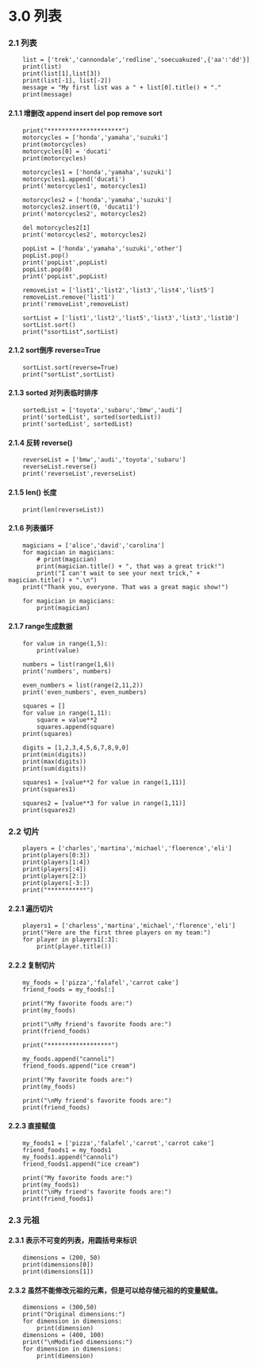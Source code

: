 #  3.0 列表

### 2.1 列表

        list = ['trek','cannondale','redline','soecuakuzed',{'aa':'dd'}]
        print(list)
        print(list[1],list[3])
        print(list[-1], list[-2])
        message = "My first list was a " + list[0].title() + "."
        print(message)

#### 2.1.1 增删改 append insert del pop remove sort

        print("*********************")
        motorcycles = ['honda','yamaha','suzuki']
        print(motorcycles)
        motorcycles[0] = 'ducati'
        print(motorcycles)

        motorcycles1 = ['honda','yamaha','suzuki']
        motorcycles1.append('ducati')
        print('motorcycles1', motorcycles1)

        motorcycles2 = ['honda','yamaha','suzuki']
        motorcycles2.insert(0, 'ducati1')
        print('motorcycles2', motorcycles2)

        del motorcycles2[1]
        print('motorcycles2', motorcycles2)

        popList = ['honda','yamaha','suzuki','other']
        popList.pop()
        print('popList',popList)
        popList.pop(0)
        print('popList',popList)

        removeList = ['list1','list2','list3','list4','list5']
        removeList.remove('list1')
        print('removeList',removeList)

        sortList = ['list1','list2','list5','list3','list3','list10']
        sortList.sort()
        print("ssortList",sortList)

#### 2.1.2 sort倒序 reverse=True

        sortList.sort(reverse=True)
        print("sortList",sortList)

#### 2.1.3 sorted 对列表临时排序

        sortedList = ['toyota','subaru','bmw','audi']
        print('sortedList', sorted(sortedList))
        print('sortedList', sortedList)

#### 2.1.4 反转 reverse()

        reverseList = ['bmw','audi','toyota','subaru']
        reverseList.reverse()
        print('reverseList',reverseList)

#### 2.1.5 len() 长度

        print(len(reverseList))

#### 2.1.6 列表循环

        magicians = ['alice','david','carolina']
        for magician in magicians:
            # print(magician)
            print(magician.title() + ", that was a great trick!")
            print("I can't wait to see your next trick," + magician.title() + ".\n")
        print("Thank you, everyone. That was a great magic show!")

        for magician in magicians:
            print(magician)

#### 2.1.7 range生成数据

        for value in range(1,5):
            print(value)

        numbers = list(range(1,6))
        print('numbers', numbers)

        even_numbers = list(range(2,11,2))
        print('even_numbers', even_numbers)

        squares = []
        for value in range(1,11):
            square = value**2
            squares.append(square)
        print(squares)

        digits = [1,2,3,4,5,6,7,8,9,0]
        print(min(digits))
        print(max(digits))
        print(sum(digits))

        squares1 = [value**2 for value in range(1,11)]
        print(squares1)

        squares2 = [value**3 for value in range(1,11)]
        print(squares2)


### 2.2 切片

        players = ['charles','martina','michael','floerence','eli']
        print(players[0:3])
        print(players[1:4])
        print(players[:4])
        print(players[2:])
        print(players[-3:])
        print("***********")

#### 2.2.1 遍历切片

        players1 = ['charless','martina','michael','florence','eli']
        print("Here are the first three players on my team:")
        for player in players1[:3]:
            print(player.title())

#### 2.2.2 复制切片

        my_foods = ['pizza','falafel','carrot cake']
        friend_foods = my_foods[:]

        print("My favorite foods are:")
        print(my_foods)

        print("\nMy friend's favorite foods are:")
        print(friend_foods)

        print("******************")

        my_foods.append("cannoli")
        friend_foods.append("ice cream")

        print("My favorite foods are:")
        print(my_foods)

        print("\nMy friend's favorite foods are:")
        print(friend_foods)


#### 2.2.3 直接赋值

        my_foods1 = ['pizza','falafel','carrot','carrot cake']
        friend_foods1 = my_foods1
        my_foods1.append("cannoli")
        friend_foods1.append("ice cream")

        print("My favorite foods are:")
        print(my_foods1)
        print("\nMy friend's favorite foods are:")
        print(friend_foods1)

###  2.3 元祖 
#### 2.3.1 表示不可变的列表，用圆括号来标识

        dimensions = (200, 50)    
        print(dimensions[0])   
        print(dimensions[1])

#### 2.3.2 虽然不能修改元祖的元素，但是可以给存储元祖的的变量赋值。

        dimensions = (300,50)
        print("Original dimensions:")
        for dimension in dimensions:
            print(dimension)
        dimensions = (400, 100)
        print("\nModified dimensions:")
        for dimension in dimensions:
            print(dimension)